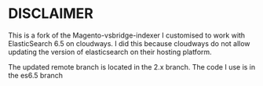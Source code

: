 # DISCLAIMER
This is a fork of the Magento-vsbridge-indexer I customised to work with ElasticSearch 6.5 on cloudways. I did this because cloudways do not allow updating the version of elasticsearch on their hosting platform.

The updated remote branch is located in the 2.x branch.
The code I use is in the es6.5 branch
